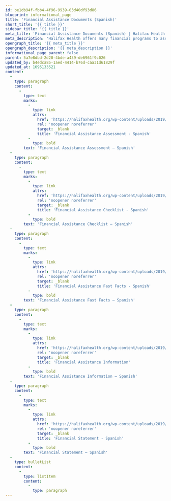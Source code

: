 ```yaml
---
id: be1db94f-fbb4-4f96-9939-03d40df93d86
blueprint: informational_page
title: 'Financial Assistance Documents (Spanish)'
short_title: '{{ title }}'
sidebar_title: '{{ title }}'
meta_title: 'Financial Assistance Documents (Spanish) | Halifax Health'
meta_description: 'Halifax Health offers many financial programs to assist our patients. Our stewardship duties require us to gather financial resources for our...'
opengraph_title: '{{ meta_title }}'
opengraph_description: '{{ meta_description }}'
informational_page_parent: false
parent: 5a7e8dbd-2d20-4bde-a439-de6961f9c026
updated_by: b4edca85-1aed-4414-b76d-caa31d61829f
updated_at: 1695133521
content:
  -
    type: paragraph
    content:
      -
        type: text
        marks:
          -
            type: link
            attrs:
              href: 'https://halifaxhealth.org/wp-content/uploads/2019/09/financial_statement_-_spanish.pdf'
              rel: 'noopener noreferrer'
              target: _blank
              title: 'Financial Assistance Assessment - Spanish'
          -
            type: bold
        text: 'Financial Assistance Assessment – Spanish'
  -
    type: paragraph
    content:
      -
        type: text
        marks:
          -
            type: link
            attrs:
              href: 'https://halifaxhealth.org/wp-content/uploads/2019/09/financial_assistance_checklist_-_spanish_0.pdf'
              rel: 'noopener noreferrer'
              target: _blank
              title: 'Financial Assistance Checklist - Spanish'
          -
            type: bold
        text: 'Financial Assistance Checklist – Spanish'
  -
    type: paragraph
    content:
      -
        type: text
        marks:
          -
            type: link
            attrs:
              href: 'https://halifaxhealth.org/wp-content/uploads/2019/09/financial_assistance_fast_facts_-_spanish_0.pdf'
              rel: 'noopener noreferrer'
              target: _blank
              title: 'Financial Assistance Fast Facts - Spanish'
          -
            type: bold
        text: 'Financial Assistance Fast Facts – Spanish'
  -
    type: paragraph
    content:
      -
        type: text
        marks:
          -
            type: link
            attrs:
              href: 'https://halifaxhealth.org/wp-content/uploads/2019/09/financial_assistance_information_-_spanish_0.pdf'
              rel: 'noopener noreferrer'
              target: _blank
              title: 'Financial Assistance Information'
          -
            type: bold
        text: 'Financial Assistance Information – Spanish'
  -
    type: paragraph
    content:
      -
        type: text
        marks:
          -
            type: link
            attrs:
              href: 'https://halifaxhealth.org/wp-content/uploads/2019/09/financial_statement_-_spanish.pdf'
              rel: 'noopener noreferrer'
              target: _blank
              title: 'Financial Statement - Spanish'
          -
            type: bold
        text: 'Financial Statement – Spanish'
  -
    type: bulletList
    content:
      -
        type: listItem
        content:
          -
            type: paragraph
---
```

